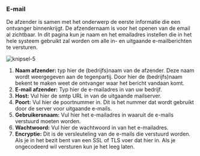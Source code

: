 ### E-mail

De afzender is samen met het onderwerp de eerste informatie die een ontvanger binnenkrijgt. De afzendernaam is voor het openen van de email al zichtbaar. In dit pagina kun je naam en het emailadres instellen die in het hele systeem gebruikt zal worden om alle in- en uitgaande e-mailberichten te versturen.

![knipsel-5](https://user-images.githubusercontent.com/95087870/149521312-2a519c57-41cf-4a0b-a0df-109034aeccfd.PNG)

1. **Naam afzender:** typ hier de (bedrijfs)naam van de afzender. Deze naam wordt weergegeven aan de tegenpartij. Door hier de (bedrijfs)naam bekent te maken weet de ontvanger waar het bericht vandaan komt.
2. **E-mail afzender:** Typ hier de e-mailadres in van uw bedrijf.
3. **Host:** Vul hier de smtp URL in van de uitgaande mailserver. 
4. **Poort:** Vul hier de poortnummer in. Dit is het nummer dat wordt gebruikt door de server voor uitgaande e-mails.
5. **Gebruikersnaam:** Vul hier het e-mailadres in waaruit de e-mails verstuurd moeten worden.
6. **Wachtwoord:** Vul hier de wachtwoord in van het e-mailadres.
7. **Encryptie:** Dit is de versleuteling van de e-mails die verstuurd worden. Als je in het bezit bent van een SSL of TLS voer dat hier in. Als je ongecodeerd wil versturen kun je het leeg laten.

